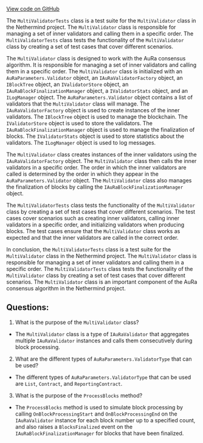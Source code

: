 [View code on GitHub](https://github.com/NethermindEth/nethermind/src/Nethermind/Nethermind.AuRa.Test/Validators/MultiValidatorTests.cs)

The `MultiValidatorTests` class is a test suite for the `MultiValidator` class in the Nethermind project. The `MultiValidator` class is responsible for managing a set of inner validators and calling them in a specific order. The `MultiValidatorTests` class tests the functionality of the `MultiValidator` class by creating a set of test cases that cover different scenarios.

The `MultiValidator` class is designed to work with the AuRa consensus algorithm. It is responsible for managing a set of inner validators and calling them in a specific order. The `MultiValidator` class is initialized with an `AuRaParameters.Validator` object, an `IAuRaValidatorFactory` object, an `IBlockTree` object, an `IValidatorStore` object, an `IAuRaBlockFinalizationManager` object, a `IValidatorStats` object, and an `ILogManager` object. The `AuRaParameters.Validator` object contains a list of validators that the `MultiValidator` class will manage. The `IAuRaValidatorFactory` object is used to create instances of the inner validators. The `IBlockTree` object is used to manage the blockchain. The `IValidatorStore` object is used to store the validators. The `IAuRaBlockFinalizationManager` object is used to manage the finalization of blocks. The `IValidatorStats` object is used to store statistics about the validators. The `ILogManager` object is used to log messages.

The `MultiValidator` class creates instances of the inner validators using the `IAuRaValidatorFactory` object. The `MultiValidator` class then calls the inner validators in a specific order. The order in which the inner validators are called is determined by the order in which they appear in the `AuRaParameters.Validator` object. The `MultiValidator` class also manages the finalization of blocks by calling the `IAuRaBlockFinalizationManager` object.

The `MultiValidatorTests` class tests the functionality of the `MultiValidator` class by creating a set of test cases that cover different scenarios. The test cases cover scenarios such as creating inner validators, calling inner validators in a specific order, and initializing validators when producing blocks. The test cases ensure that the `MultiValidator` class works as expected and that the inner validators are called in the correct order.

In conclusion, the `MultiValidatorTests` class is a test suite for the `MultiValidator` class in the Nethermind project. The `MultiValidator` class is responsible for managing a set of inner validators and calling them in a specific order. The `MultiValidatorTests` class tests the functionality of the `MultiValidator` class by creating a set of test cases that cover different scenarios. The `MultiValidator` class is an important component of the AuRa consensus algorithm in the Nethermind project.
## Questions: 
 1. What is the purpose of the `MultiValidator` class?
- The `MultiValidator` class is a type of `IAuRaValidator` that aggregates multiple `IAuRaValidator` instances and calls them consecutively during block processing.

2. What are the different types of `AuRaParameters.ValidatorType` that can be used?
- The different types of `AuRaParameters.ValidatorType` that can be used are `List`, `Contract`, and `ReportingContract`.

3. What is the purpose of the `ProcessBlocks` method?
- The `ProcessBlocks` method is used to simulate block processing by calling `OnBlockProcessingStart` and `OnBlockProcessingEnd` on the `IAuRaValidator` instance for each block number up to a specified count, and also raises a `BlocksFinalized` event on the `IAuRaBlockFinalizationManager` for blocks that have been finalized.